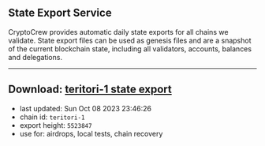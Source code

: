 ## State Export Service
CryptoCrew provides automatic daily state exports for all chains we validate. State export files can be used as genesis files and are a snapshot of the current blockchain state, including all validators, accounts, balances and delegations.

---
**Download: [teritori-1 state export](https://dl.ccvalidators.com/SERVICE/teritori/teritori-1_export_5523847.json)**
---

- last updated: Sun Oct 08 2023 23:46:26
- chain id: `teritori-1`
- export height: `5523847`
- use for: airdrops, local tests, chain recovery
